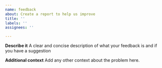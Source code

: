 ```yaml
---
name: feedback
about: Create a report to help us improve
title: ''
labels: ''
assignees: ''

---
```


**Describe it**
A clear and concise description of what your feedback is and if you have a suggestion





**Additional context**
Add any other context about the problem here.
